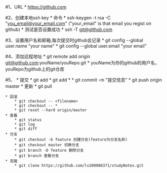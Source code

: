 #1、URL
	* https://github.com

#2、创建本地ssh key
	* 命令
		* ssh-keygen -t rsa -C "you_email@your_email.com" ("your_email" is that email you regist on github)
	* 测试是否设置成功
		* ssh -T git@github.com
	
#3、设置用户名和邮箱,每次提交时github会记录
	* git config --global user.name "your name"
	* git config --global user.email "your email"

#4、添加远程地址
	* git remote add origin git@github.com:youName/youRepo.git
	* youName为你的github的用户名，youRepo为github上的git仓库

#5、
	* 提交
		* git add <filename>
		* git add * 
		* git commit -m "提交信息"
		* git push origin master
	* 更新
		* git pull

	* 回滚
		* git checkout -- <filename>
		* git checkout -- * 
		* git reset --hard origin/master
	* 查看
		* git status
		* git log
		* git diff
	* 分支
		* git checkout -b feature 创建分支(feature为分支名称)
		* git checkout master 切换分支
		* git branch -D feature 删除分支
		* git branch 查看分支
	* 克隆
		* git clone https://github.com/ls200906371/studyNotes.git